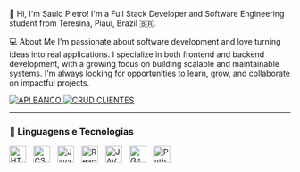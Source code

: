 👋 Hi, I'm Saulo Pietro!
I'm a Full Stack Developer and Software Engineering student from Teresina, Piauí, Brazil 🇧🇷.

💻 About Me
I'm passionate about software development and love turning ideas into real applications. I specialize in both frontend and backend development, with a growing focus on building scalable and maintainable systems. I'm always looking for opportunities to learn, grow, and collaborate on impactful projects.

<p align="left">
    <a href="https://github.com/saulopietro/banco-api">
        <img 
            alt="API BANCO" 
            title="API BANCO(JAVA)" 
            src="https://img.shields.io/badge/BANKING--api?style=for-the-badge&logo=coffeescript&label=BANKING-API&color=blue&link=https%3A%2F%2Fgithub.com%2Fsaulopietro%2Fbanco-api"
        />
    </a>
    <a href="https://github.com/saulopietro/CRUD">
        <img 
            alt="CRUD CLIENTES" 
            title="CLIENT CRUD" 
            src="https://img.shields.io/badge/CRUD--API?style=for-the-badge&logo=coffeescript&label=CLIENT-CRUD&color=red&link=https%3A%2F%2Fgithub.com%2Fsaulopietro%2Fbanco-api"
        />
    </a> 
</p>

---

### 🤖 Linguagens e Tecnologias

<img 
    align="left" 
    alt="HTML"
    title="HTML" 
    width="30px" 
    style="padding-right: 10px;" 
    src="https://cdn.jsdelivr.net/gh/devicons/devicon@latest/icons/html5/html5-original.svg" 
/>
<img 
    align="left" 
    alt="CSS" 
    title="CSS"
    width="30px" 
    style="padding-right: 10px;" 
    src="https://cdn.jsdelivr.net/gh/devicons/devicon@latest/icons/css3/css3-original.svg" 
/>
<img 
    align="left" 
    alt="JavaScript" 
    title="JavaScript"
    width="30px" 
    style="padding-right: 10px;" 
    src="https://cdn.jsdelivr.net/gh/devicons/devicon@latest/icons/javascript/javascript-original.svg" 
/>
<img 
    align="left" 
    alt="React"
    title="React" 
    width="30px" 
    style="padding-right: 10px;" 
    src="https://cdn.jsdelivr.net/gh/devicons/devicon@latest/icons/react/react-original.svg" 
/>

<img 
    align="left" 
    alt="JAVA" 
    title="JAVA"
    width="30px" 
    style="padding-right: 10px;" 
    src="https://github.com/user-attachments/assets/de11516c-494f-4cfb-bb5e-8f33a53d06e7" 
/>
<img 
    align="left" 
    alt="Git" 
    title="Git"
    width="30px" 
    style="padding-right: 10px;" 
    src="https://cdn.jsdelivr.net/gh/devicons/devicon@latest/icons/git/git-original.svg" 
/>
<img 
    align="left" 
    alt="Python" 
    title="Python"
    width="30px" 
    style="padding-right: 10px;" 
    src="https://cdn.jsdelivr.net/gh/devicons/devicon@latest/icons/python/python-original.svg" 
/>

<br/>
<br/>

